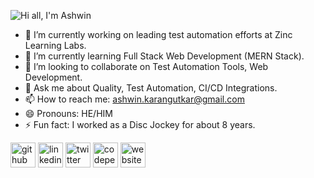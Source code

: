 ![Hi all, I'm Ashwin](https://user-images.githubusercontent.com/16290315/121773348-0046b200-cb99-11eb-81a1-f3f47834e61d.png)


- 🔭 I’m currently working on leading test automation efforts at Zinc Learning Labs.
- 🌱 I’m currently learning Full Stack Web Development (MERN Stack).
- 👯 I’m looking to collaborate on Test Automation Tools, Web Development.  
- 💬 Ask me about Quality, Test Automation, CI/CD Integrations.
- 📫 How to reach me: ashwin.karangutkar@gmail.com 
- 😄 Pronouns: HE/HIM 
- ⚡ Fun fact: I worked as a Disc Jockey for about 8 years.

[<img src="https://img.icons8.com/color/48/000000/github--v1.png" alt='github' height='40'>](https://github.com/AshwinK1989)
[<img src="https://img.icons8.com/color/48/000000/linkedin.png" alt='linkedin' height='40'>](https://www.linkedin.com/in/ashwinkarangutkar/)
[<img src="https://img.icons8.com/color/48/000000/twitter.png" alt='twitter' height='40'>](https://twitter.com/thashwin)
[<img src="https://img.icons8.com/color/48/000000/codepen.png" alt='codepen' height='40'>](https://codepen.io/theashwink)
[<img src="https://img.icons8.com/color/48/000000/internet--v1.png" alt='website' height='40'>](https://ashwink.tech/)
